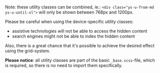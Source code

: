 Note: these utility classes can be combined, ie.: `<div class="ys-u-from-md ys-u-until-xl">` will only be shown between 768px and 1200px.

Please be careful when using the device-specific utility classes:
- assistive technologies will not be able to access the hidden content
- search engines might not be able to index the hidden content

Also, there is a great chance that it's possible to achieve the desired effect using the grid-system.

**Please notice**: all utility classes are part of the basic `_base.scss`-file, which is required, so there is no need to import them specifically.
